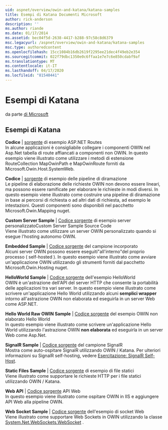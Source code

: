 ```yaml
---
uid: aspnet/overview/owin-and-katana/katana-samples
title: Esempi di Katana Documenti Microsoft
author: rick-anderson
description: ''
ms.author: riande
ms.date: 01/17/2014
ms.assetid: bec04f5d-2638-4417-b288-97c58c8d6379
msc.legacyurl: /aspnet/overview/owin-and-katana/katana-samples
msc.type: authoredcontent
ms.openlocfilehash: 15cc1084b16db2619f2295ee21dec4f49eb2e354
ms.sourcegitcommit: 022f79dbc1350e0c6ffaa1e7e7c6e850cdabf9af
ms.translationtype: MT
ms.contentlocale: it-IT
ms.lasthandoff: 04/17/2020
ms.locfileid: "81540441"
---
```

# <a name="katana-samples"></a>Esempi di Katana

da parte [di Microsoft](https://github.com/microsoft)

## <a name="katana-samples"></a>Esempi di Katana

**Codice** | [sorgente](https://github.com/aspnet/samples/tree/master/samples/aspnet/Katana/AspNetRoutes) di esempio ASP.NET Routes  
In alcune applicazioni è consigliabile collegare i componenti OWIN nel Asp.Net tabella di route affiancati a componenti non OWIN. In questo esempio viene illustrato come utilizzare i metodi di estensione RouteCollection MapOwinPath e MapOwinRoute forniti da Microsoft.Owin.Host.SystemWeb.

**Codice** | [sorgente](https://github.com/aspnet/samples/tree/master/samples/aspnet/Katana/BranchingPipelines) di esempio delle pipeline di diramazione  
Le pipeline di elaborazione delle richieste OWIN non devono essere lineari, ma possono essere ramificate per elaborare le richieste in modi diversi. In questo esempio viene illustrato come costruire una pipeline di diramazione in base ai percorsi di richiesta o ad altri dati di richiesta, ad esempio le intestazioni. Questi componenti sono disponibili nel pacchetto Microsoft.Owin.Mapping nuget.

**Custom Server Sample** | [Codice sorgente](https://github.com/aspnet/samples/tree/master/samples/aspnet/Katana/CustomServer) di esempio server personalizzatoCustom Server Sample Source Code   
Viene illustrato come utilizzare un server OWIN personalizzato quando si esegue l'hosting autonomo OWIN.

**Embedded Sample** | [Codice sorgente](https://github.com/aspnet/samples/tree/master/samples/aspnet/Katana/Embedded) del campione incorporato  
Alcuni server OWIN possono essere eseguiti&quot;all'interno&quot;del proprio processo ( self-hosted ). In questo esempio viene illustrato come avviare un'applicazione OWIN utilizzando gli strumenti forniti dal pacchetto Microsoft.Owin.Hosting nuget.

**HelloWorld Sample** | [Codice sorgente](https://github.com/aspnet/samples/tree/master/samples/aspnet/Katana/HelloWorld) dell'esempio HelloWorld  
OWIN è un'astrazione dell'API del server HTTP che consente la portabilità delle applicazioni tra vari server. In questo esempio viene illustrato come scrivere un'applicazione Hello World utilizzando alcuni **semplici wrapper** intorno all'astrazione OWIN non elaborata ed eseguirla in un server Web come ASP.NET.

**Hello World Raw OWIN Sample** | [Codice sorgente](https://github.com/aspnet/samples/tree/master/samples/aspnet/Katana/HelloWorldRawOwin) del esempio OWIN non elaborato Hello World  
In questo esempio viene illustrato come scrivere un'applicazione Hello World utilizzando l'astrazione OWIN **non elaborata** ed eseguirla in un server Web come Asp.Net.

**SignalR Sample** | [Codice sorgente](https://github.com/aspnet/samples/tree/master/samples/aspnet/Katana/SignalR) del campione SignalR  
Mostra come auto-ospitare SignalR utilizzando OWIN / Katana. Per ulteriori informazioni su SignalR self-hosting, vedere [Esercitazione: SignalR Self-Host](../../../signalr/overview/deployment/tutorial-signalr-self-host.md).

**Static Files Sample** | [Codice sorgente](https://github.com/aspnet/samples/tree/master/samples/aspnet/Katana/StaticFilesSample) di esempio di file statici   
Viene illustrato come supportare le richieste HTTP per i file statici utilizzando OWIN / Katana.

**Web API** | [Codice sorgente](https://github.com/aspnet/samples/tree/master/samples/aspnet/Katana/WebApi) API Web   
In questo esempio viene illustrato come ospitare OWIN in IIS e aggiungere API Web alla pipeline OWIN.

**Web Socket Sample** | [Codice sorgente](https://github.com/aspnet/samples/tree/master/samples/aspnet/Katana/WebSocketSample) dell'esempio di socket Web   
Viene illustrato come supportare Web Sockets in OWIN utilizzando la classe [System.Net.WebSockets.WebSocket](https://msdn.microsoft.com/library/system.net.websockets.websocket(v=vs.110).aspx) .
